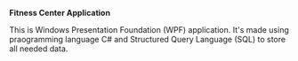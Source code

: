 **Fitness Center Application**

This is Windows Presentation Foundation (WPF) application. It's made using praogramming language C# and Structured Query Language (SQL) to store all needed data.
